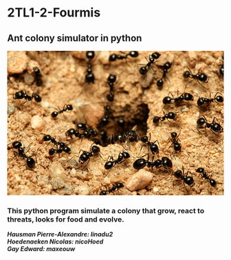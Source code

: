 # 2TL1-2-Fourmis

## Ant colony simulator in python

![github_Img.jpg](img/ants/github_Img.jpg)

### This python program simulate a colony that grow, react to threats, looks for food and evolve.

**_Hausman Pierre-Alexandre: linadu2_**\
**_Hoedenaeken Nicolas: nicoHoed_**\
**_Gay Edward: maxeouw_**
